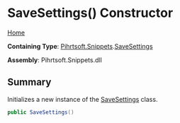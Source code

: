 # SaveSettings\(\) Constructor

[Home](../../../../README.md)

**Containing Type**: [Pihrtsoft.Snippets](../../README.md)\.[SaveSettings](../README.md)

**Assembly**: Pihrtsoft\.Snippets\.dll

## Summary

Initializes a new instance of the [SaveSettings](../README.md) class\.

```csharp
public SaveSettings()
```

